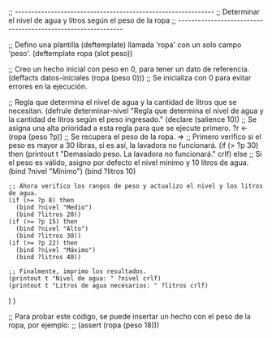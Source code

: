 ;; -------------------------------------------------------------
;; Determinar el nivel de agua y litros según el peso de la ropa
;; -------------------------------------------------------------

;; Defino una plantilla (deftemplate) llamada 'ropa' con un solo campo 'peso'.
(deftemplate ropa
  (slot peso))

;; Creo un hecho inicial con peso en 0, para tener un dato de referencia.
(deffacts datos-iniciales
  (ropa (peso 0))) ;; Se inicializa con 0 para evitar errores en la ejecución.

;; Regla que determina el nivel de agua y la cantidad de litros que se necesitan.
(defrule determinar-nivel
  "Regla que determina el nivel de agua y la cantidad de litros según el peso ingresado."
  (declare (salience 10)) ;; Se asigna una alta prioridad a esta regla para que se ejecute primero.
  ?r <- (ropa (peso ?p)) ;; Se recupera el peso de la ropa.
  =>
  ;; Primero verifico si el peso es mayor a 30 libras, si es así, la lavadora no funcionará.
  (if (> ?p 30) then
    (printout t "Demasiado peso. La lavadora no funcionará." crlf)
  else
    ;; Si el peso es válido, asigno por defecto el nivel mínimo y 10 litros de agua.
    (bind ?nivel "Mínimo")
    (bind ?litros 10)

    ;; Ahora verifico los rangos de peso y actualizo el nivel y los litros de agua.
    (if (>= ?p 8) then
      (bind ?nivel "Medio")
      (bind ?litros 20))
    (if (>= ?p 15) then
      (bind ?nivel "Alto")
      (bind ?litros 30))
    (if (>= ?p 22) then
      (bind ?nivel "Máximo")
      (bind ?litros 40))

    ;; Finalmente, imprimo los resultados.
    (printout t "Nivel de agua: " ?nivel crlf)
    (printout t "Litros de agua necesarios: " ?litros crlf)
  )
)

;; Para probar este código, se puede insertar un hecho con el peso de la ropa, por ejemplo:
;; (assert (ropa (peso 18)))
